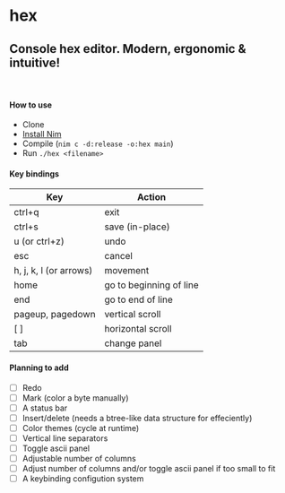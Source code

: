 # hex
## Console hex editor. Modern, ergonomic &amp; intuitive!

&nbsp;

#### How to use
* Clone
* [Install Nim](https://nim-lang.org/install.html)
* Compile (`nim c -d:release -o:hex main`) 
* Run `./hex <filename>`

#### Key bindings

| Key | Action |
|----------------- | -------------------------
| ctrl+q | exit |
| ctrl+s | save (in-place) |
| u (or ctrl+z) | undo |
| esc | cancel |
| h, j, k, l (or arrows) | movement |
| home | go to beginning of line |
| end | go to end of line |
| pageup, pagedown  | vertical scroll |
| [ ] | horizontal scroll |
| tab | change panel |

#### Planning to add
- [ ] Redo
- [ ] Mark (color a byte manually)
- [ ] A status bar
- [ ] Insert/delete (needs a btree-like data structure for effeciently)
- [ ] Color themes (cycle at runtime)
- [ ] Vertical line separators
- [ ] Toggle ascii panel
- [ ] Adjustable number of columns
- [ ] Adjust number of columns and/or toggle ascii panel if too small to fit
- [ ] A keybinding configution system
